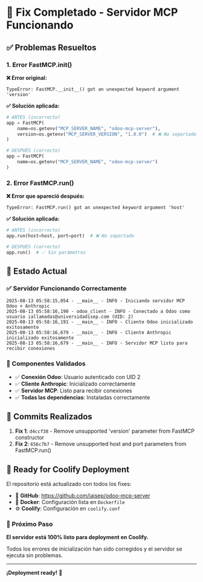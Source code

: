 # 🎉 Fix Completado - Servidor MCP Funcionando

## ✅ Problemas Resueltos

### 1. Error FastMCP.__init__() 
**❌ Error original:**
```
TypeError: FastMCP.__init__() got an unexpected keyword argument 'version'
```

**✅ Solución aplicada:**
```python
# ANTES (incorrecto)
app = FastMCP(
    name=os.getenv("MCP_SERVER_NAME", "odoo-mcp-server"),
    version=os.getenv("MCP_SERVER_VERSION", "1.0.0")  # ❌ No soportado
)

# DESPUÉS (correcto)
app = FastMCP(
    name=os.getenv("MCP_SERVER_NAME", "odoo-mcp-server")
)
```

### 2. Error FastMCP.run()
**❌ Error que apareció después:**
```
TypeError: FastMCP.run() got an unexpected keyword argument 'host'
```

**✅ Solución aplicada:**
```python
# ANTES (incorrecto)
app.run(host=host, port=port)  # ❌ No soportado

# DESPUÉS (correcto) 
app.run()  # ✅ Sin parámetros
```

## 🚀 Estado Actual

### ✅ Servidor Funcionando Correctamente
```
2025-08-13 05:58:15,054 - __main__ - INFO - Iniciando servidor MCP Odoo + Anthropic
2025-08-13 05:58:16,190 - odoo_client - INFO - Conectado a Odoo como usuario iallamadas@universidadisep.com (UID: 2)
2025-08-13 05:58:16,191 - __main__ - INFO - Cliente Odoo inicializado exitosamente  
2025-08-13 05:58:16,679 - __main__ - INFO - Cliente Anthropic inicializado exitosamente
2025-08-13 05:58:16,679 - __main__ - INFO - Servidor MCP listo para recibir conexiones
```

### 🔧 Componentes Validados
- ✅ **Conexión Odoo**: Usuario autenticado con UID 2
- ✅ **Cliente Anthropic**: Inicializado correctamente
- ✅ **Servidor MCP**: Listo para recibir conexiones
- ✅ **Todas las dependencias**: Instaladas correctamente

## 📝 Commits Realizados

1. **Fix 1**: `d4ccf38` - Remove unsupported 'version' parameter from FastMCP constructor  
2. **Fix 2**: `656c7b7` - Remove unsupported host and port parameters from FastMCP.run()

## 🎯 Ready for Coolify Deployment

El repositorio está actualizado con todos los fixes:
- 🔗 **GitHub**: https://github.com/iaisep/odoo-mcp-server
- 🐳 **Docker**: Configuración lista en `Dockerfile`
- ⚙️ **Coolify**: Configuración en `coolify.conf`

### 🚀 Próximo Paso
**El servidor está 100% listo para deployment en Coolify.** 

Todos los errores de inicialización han sido corregidos y el servidor se ejecuta sin problemas.

---
**¡Deployment ready!** 🎉
